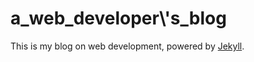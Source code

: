 # a\_web\_developer\\'s\_blog

This is my blog on web development, powered by [Jekyll](http://github.com/mojombo/jekyll).
